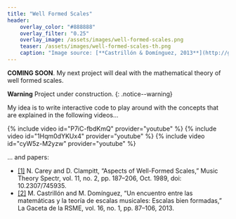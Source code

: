 ```yaml
---
title: "Well Formed Scales"
header:
    overlay_color: "#888888"
    overlay_filter: "0.25"
    overlay_image: /assets/images/well-formed-scales.png
    teaser: /assets/images/well-formed-scales-th.png
    caption: "Image source: [**Castrillón & Domínguez, 2013**](http://gaceta.rsme.es/abrir.php?id=1130)"
---
```


**COMING SOON**. My next project will deal with the mathematical theory of well formed scales.

**Warning** <i class="fas fa-exclamation-triangle"></i> Project under construction.
{: .notice--warning}

My idea is to write interactive code to play around with the concepts that are explained in the following videos...

{% include video id="P7iC-fbdKmQ" provider="youtube" %}
{% include video id="1Hqm0dYKUx4" provider="youtube" %}
{% include video id="cyW5z-M2yzw" provider="youtube" %}

... and papers:

- [[1]](https://academic.oup.com/mts/article-abstract/11/2/187/1088094)
N. Carey and D. Clampitt, “Aspects of Well-Formed Scales,” Music Theory Spectr, vol. 11, no. 2, pp. 187–206, Oct. 1989, doi: 10.2307/745935.
- [[2]](http://gaceta.rsme.es/abrir.php?id=1130)
M. Castrillón and M. Domínguez, “Un encuentro entre las matemáticas y la teoría de escalas musicales: Escalas bien formadas,” La Gaceta de la RSME, vol. 16, no. 1, pp. 87–106, 2013.
